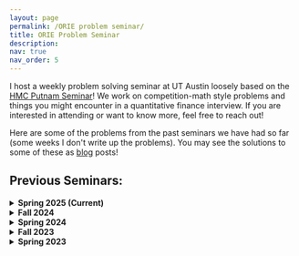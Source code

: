 ```yaml
---
layout: page
permalink: /ORIE problem seminar/
title: ORIE Problem Seminar
description: 
nav: true
nav_order: 5
---
```


I host a weekly problem solving seminar at UT Austin loosely based on the [HMC Putnam Seminar](https://catalog.hmc.edu/preview_course_nopop.php?catoid=20&coid=6774)! We work on competition-math style problems and things you might encounter in a quantitative finance interview. If you are interested in attending or want to know more, feel free to reach out!

Here are some of the problems from the past seminars we have had so far (some weeks I don't write up the problems). You may see the solutions to some of these as [blog](https://ccolombe12.github.io/blog/) posts!
## Previous Seminars:

<!-- <p> <a href="/assets/pdf/Seminar1.pdf">Seminar 1: Pilot</a>.</p>
<p> <a href="/assets/pdf/Seminar2.pdf">Seminar 2: Famous Problems</a>.</p>
<p> <a href="/assets/pdf/Seminar3.pdf">Seminar 3: Expected Value Problems</a>.</p>
<p> <a href="/assets/pdf/Seminar4.pdf">Seminar 4: Miscellaneous</a>.</p>
<p> <a href="/assets/pdf/Seminar5.pdf">Seminar 5: Probability</a>.</p>
<p> <a href="/assets/pdf/Seminar6.pdf">Seminar 5: Semester Finale</a>.</p>
 -->


<details>
  <summary><strong>Spring 2025 (Current) </strong></summary>
  <ul>
    <li><a href="/assets/problem_seminar/Spring2025/ORIE_Puzzle_Seminar-1.pdf">Seminar 1: Interview Problems </a></li>
    <li><a href="/assets/problem_seminar/Spring2025/ORIE_Puzzle_Seminar-2.pdf">Seminar 2: Interview Problems 2 </a></li>
    <li><a href="/assets/problem_seminar/Spring2025/ORIE_Puzzle_Seminar-3.pdf">Seminar 3 </a></li>
    <li><a href="/assets/problem_seminar/Spring2025/ORIE_Puzzle_Seminar-4.pdf">Seminar 6: (Current) </a></li>
   
  </ul>
</details>


<details>
  <summary><strong>Fall 2024</strong></summary>
  <ul>
    <li><a href="/assets/problem_seminar/Spring2024/ORIE_Puzzle_Seminar-1.pdf">Seminar 1: Hat Problems </a></li>
    <li><a href="/assets/problem_seminar/Spring2024/ORIE_Puzzle_Seminar-2.pdf">Seminar 2: Random Walks</a></li>
    <li><a href="/assets/problem_seminar/Spring2024/ORIE_Puzzle_Seminar-3.pdf">Seminar 3: Miscellaneous</a></li>
  </ul>
</details>
<!-- These two are flipped but it is correct. -->
<details>
  <summary><strong>Spring 2024</strong></summary>
<ul>
    <li><a href="/assets/problem_seminar/Fall2024/ORIE_Puzzle_Seminar-1.pdf">Seminar 1: New Year, New Problems </a></li>
    <li><a href="/assets/problem_seminar/Fall2024/ORIE_Puzzle_Seminar-2.pdf">Seminar 2: Miscellaneous</a></li>
    <li><a href="/assets/problem_seminar/Fall2024/ORIE_Puzzle_Seminar-3.pdf">Seminar 3: Probability </a></li>
  </ul>
</details>



<details>
  <summary><strong>Fall 2023</strong></summary>
  <ul>
  <li><a href="/assets/problem_seminar/Fall2023/ORIE_Puzzle_Seminar-5.pdf">Seminar 1: Probability</a></li>
    <li><a href="/assets/problem_seminar/Fall2023/ORIE_Puzzle_Seminar-1.pdf">Seminar 2: Brain "Tweasers"</a></li>
    <li><a href="/assets/problem_seminar/Fall2023/ORIE_Puzzle_Seminar-2.pdf">Seminar 3: Programming Problems</a></li>
    <li><a href="/assets/problem_seminar/Fall2023/ORIE_Puzzle_Seminar-3.pdf">Seminar 4: Hats off to you</a></li>
    <li><a href="/assets/problem_seminar/Fall2023/ORIE_Puzzle_Seminar-4.pdf">Seminar 5: Miscellaneous</a></li>
    <li><a href="/assets/problem_seminar/Fall2023/ORIE_Puzzle_Seminar-6.pdf">Seminar 6: Miscellaneous</a></li>
  </ul>
</details>

<details>
  <summary><strong>Spring 2023</strong></summary>
   <ul>
    <li><a href="/assets/problem_seminar/Spring2023/Seminar1.pdf">Seminar 1: Pilot</a></li>
    <li><a href="/assets/problem_seminar/Spring2023/Seminar2.pdf">Seminar 2: Famous Problems</a></li>
    <li><a href="/assets/problem_seminar/Spring2023/Seminar3.pdf">Seminar 3: Expected Value Problems</a></li>
    <li><a href="/assets/problem_seminar/Spring2023/Seminar4.pdf">Seminar 4: Miscellaneous</a></li>
    <li><a href="/assets/problem_seminar/Spring2023/Seminar5.pdf">Seminar 5: Probability</a></li>
    <li><a href="/assets/problem_seminar/Spring2023/Seminar6.pdf">Seminar 6: Semester Finale</a></li>
  </ul>
</details>